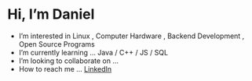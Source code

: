 # Hi, I’m Daniel
- I’m interested in Linux , Computer Hardware , Backend Development , Open Source Programs
- I’m currently learning ... Java / C++ / JS / SQL 
- I’m looking to collaborate on ...
- How to reach me ... [LinkedIn](https://www.linkedin.com/in/daniel-rivkin-55a7222a6/)
  
